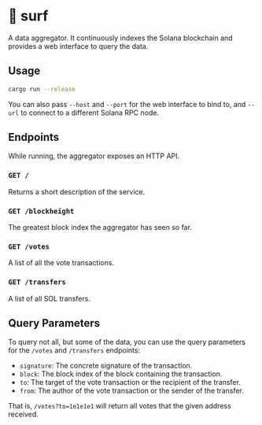 # 🌊 surf

A data aggregator. It continuously indexes the Solana blockchain and
provides a web interface to query the data.

## Usage

```bash
cargo run --release
```

You can also pass `--host` and `--port` for the web interface to bind to,
and `--url` to connect to a different Solana RPC node.

## Endpoints

While running, the aggregator exposes an HTTP API.

### `GET /`

Returns a short description of the service.

### `GET /blockheight`

The greatest block index the aggregator has seen so far.

### `GET /votes`

A list of all the vote transactions.

### `GET /transfers`

A list of all SOL transfers.

## Query Parameters

To query not all, but some of the data, you can use the query parameters
for the `/votes` and `/transfers` endpoints:
  - `signature`: The concrete signature of the transaction.
  - `block`: The block index of the block containing the transaction.
  - `to`: The target of the vote transaction or the recipient of the transfer.
  - `from`: The author of the vote transaction or the sender of the transfer.

That is, ```/votes?to=1e1e1e1``` will return all votes that the given address received.
